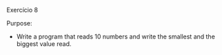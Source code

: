 Exercício 8

Purpose:
  - Write a program that reads 10 numbers and write the smallest and the biggest value read.
